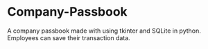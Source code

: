 # Company-Passbook
A company passbook made with using tkinter and SQLite in python. Employees can save their transaction data.
